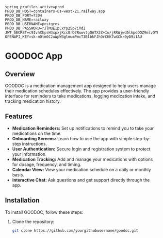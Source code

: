 ```properties
spring_profiles_active=prod
PROD_DB_HOST=containers-us-west-21.railway.app
PROD_DB_PORT=7304
PROD_DB_NAME=railway
PROD_DB_USERNAME=postgres
PROD_DB_PASSWORD=rJlMOEIpCxYp25p7iVdI
JWT_SECRET=c9IvhXhpsH3xpxjKccUrD7RuwvtgQATX3Z+Iw/jRRWjwd5lkpdOOZ9mlvOYFy8Y2
OPENAPI_KEY=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
```

# GOODOC App

## Overview

GOODOC is a medication management app designed to help users manage their medication schedules effectively. The app provides a user-friendly interface for reminders to take medications, logging medication intake, and tracking medication history.

## Features

- **Medication Reminders:** Set up notifications to remind you to take your medications on the time.
- **Onboarding Screens:** Learn how to use the app with simple step-by-step instructions.
- **User Authentication:** Secure login and registration system to protect your information.
- **Medication Tracking:** Add and manage your medications with options for dosage, frequency, and timing.
- **Calendar View:** View your medication schedule on a daily or monthly basis.
- **Interactive Chat:** Ask questions and get support directly through the app.

## Installation

To install GOODOC, follow these steps:

1. Clone the repository:
   ```bash
   git clone https://github.com/yourgithubusername/goodoc.git
